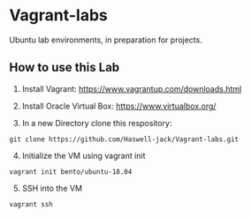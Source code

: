 # Vagrant-labs
Ubuntu lab environments, in preparation for projects. 

## How to use this Lab
1. Install Vagrant: https://www.vagrantup.com/downloads.html

2. Install Oracle Virtual Box:  https://www.virtualbox.org/

3. In a new Directory clone this respository:
``` shell
git clone https://github.com/Haswell-jack/Vagrant-labs.git
```

4. Initialize the VM using vagrant init
``` shell
vagrant init bento/ubuntu-18.04
```
5. SSH into the VM

``` shell
vagrant ssh
```
